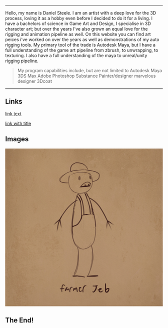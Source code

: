 ----
Hello, my name is Daniel Steele. I am an artist with a deep love for the 3D process, loving it as a hobby even before I decided to do it for a living. I have a bachelors of science in Game Art and Design, I specialise in 3D character art; but over the years I've also grown an equal love for the rigging and animation pipeline as well. On this website you can find art peices i've worked on over the years as well as demonstrations of my auto rigging tools. My primary tool of the trade is Autodesk Maya, but I have a full understanding of the game art pipeline from zbrush, to unwrapping, to texturing. I also have a full understanding of the maya to unreal/unity rigging pipeline.

>My program capabilities include, but are not limited to
     Autodesk Maya
     3DS Max
     Adobe Photoshop
     Substance Painter/designer
     marvelous designer
     3Dcoat

----


  ## Links

[link text](https://dasteel420.github.io/DanielSteele3D.github.io/)

[link with title](https://dasteel420.github.io/DanielSteele3D.github.io/ "title text!")

## Images

![farmerJeb](farmerJeb.png)

## The End!
 
